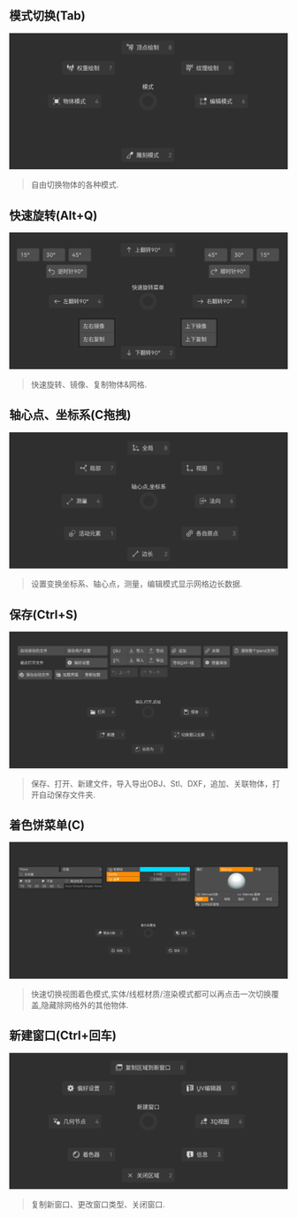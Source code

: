 
## 模式切换(Tab)

![模式切换菜单](res/shortcuts/模式切换菜单.png)

> 自由切换物体的各种模式.

## 快速旋转(Alt+Q)


![快速旋转菜单](res/shortcuts/快速旋转菜单.png)

> 快速旋转、镜像、复制物体&网格.

## 轴心点、坐标系(C拖拽)

![轴心点、坐标系](res/shortcuts/轴心点、坐标系.png)

> 设置变换坐标系、轴心点，测量，编辑模式显示网格边长数据.

## 保存(Ctrl+S)

![保存菜单](res/shortcuts/保存菜单.png)

> 保存、打开、新建文件，导入导出OBJ、Stl、DXF，追加、关联物体，打开自动保存文件夹.

## 着色饼菜单(C)

![着色饼菜单](res/00-3D视图/着色饼菜单.png)

> 快速切换视图着色模式,实体/线框材质/渲染模式都可以再点击一次切换覆盖,隐藏除网格外的其他物体.

## 新建窗口(Ctrl+回车)

![新建窗口](res/shortcuts/新建窗口.png)

> 复制新窗口、更改窗口类型、关闭窗口.
